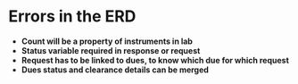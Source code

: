 

# Errors in the ERD

- **Count will be a property of instruments in lab**
- **Status variable required in response or request**
- **Request has to be linked to dues, to know which due for which request**
- **Dues status and clearance details can be merged**



